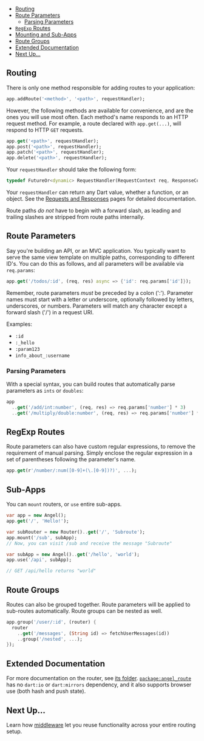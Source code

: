 * [Routing](basic-routing.md#routing)
* [Route Parameters](basic-routing.md#route-parameters)
  * [Parsing Parameters](basic-routing.md#parsing-parameters)
* [`RegExp` Routes](basic-routing.md#regexp-routes)
* [Mounting and Sub-Apps](basic-routing.md#sub-apps)
* [Route Groups](basic-routing.md#route-groups)
* [Extended Documentation](basic-routing.md#extended-documentation)
* [Next Up...](basic-routing.md#next-up)

## Routing

There is only one method responsible for adding routes to your application:

```dart
app.addRoute('<method>', '<path>', requestHandler);
```

However, the following methods are available for convenience, and are the ones you will use most often. Each method's name responds to an HTTP request method. For example, a route declared with `app.get(...)`, will respond to HTTP `GET` requests.

```dart
app.get('<path>', requestHandler);
app.post('<path>', requestHandler);
app.patch('<path>', requestHandler);
app.delete('<path>', requestHandler);
```

Your `requestHandler` should take the following form:

```dart
typedef FutureOr<dynamic> RequestHandler(RequestContext req, ResponseContext res);
```

Your `requestHandler` can return any Dart value, whether a function, or an object. See the [Requests and Responses](requests-and-responses.md#return-values) pages for detailed documentation.

Route paths _do not_ have to begin with a forward slash, as leading and trailing slashes are stripped from route paths internally.

## Route Parameters

Say you're building an API, or an MVC application. You typically want to serve the same view template on multiple paths, corresponding to different ID's. You can do this as follows, and all parameters will be available via `req.params`:

```dart
app.get('/todos/:id', (req, res) async => {'id': req.params['id']});
```

Remember, route parameters _must_ be preceded by a colon \(':'\). Parameter names must start with a letter or underscore, optionally followed by letters, underscores, or numbers. Parameters will match any character except a forward slash \('/'\) in a request URI.

Examples:

* `:id`
* `:_hello`
* `:param123`
* `info_about_:username`

### Parsing Parameters
With a special syntax, you can build routes that automatically parse parameters as `ints` or `doubles`:

```dart
app
  ..get('/add/int:number', (req, res) => req.params['number'] * 3)
  ..get('/multiply/double:number', (req, res) => req.params['number'] * 5.0);
```

## RegExp Routes

Route parameters can also have custom regular expressions, to remove the requirement of manual parsing. Simply enclose the regular expression in a set of parentheses following the parameter's name.

```dart
app.get(r'/number/:num([0-9]+(\.[0-9])?)', ...);
```

## Sub-Apps

You can `mount` routers, or `use` entire sub-apps.

```dart
var app = new Angel();
app.get('/', 'Hello!');

var subRouter = new Router()..get('/', 'Subroute');
app.mount('/sub', subApp);
// Now, you can visit /sub and receive the message "Subroute"

var subApp = new Angel()..get('/hello', 'world');
app.use('/api', subApp);

// GET /api/hello returns "world"
```

## Route Groups

Routes can also be grouped together. Route parameters will be applied to sub-routes automatically. Route groups can be nested as well.

```dart
app.group('/user/:id', (router) {
  router
    ..get('/messages', (String id) => fetchUserMessages(id))
    ..group('/nested', ...);
});
```

## Extended Documentation

For more documentation on the router, see [its folder](https://github.com/angel-dart/angel/tree/master/packages/route). [`package:angel_route`](https://pub.dartlang.org/packages/angel_route) has no `dart:io` or `dart:mirrors` dependency, and it also supports browser use \(both hash and push state\).

## Next Up...

Learn how [middleware](middleware.md) let you reuse functionality across your entire routing setup.

